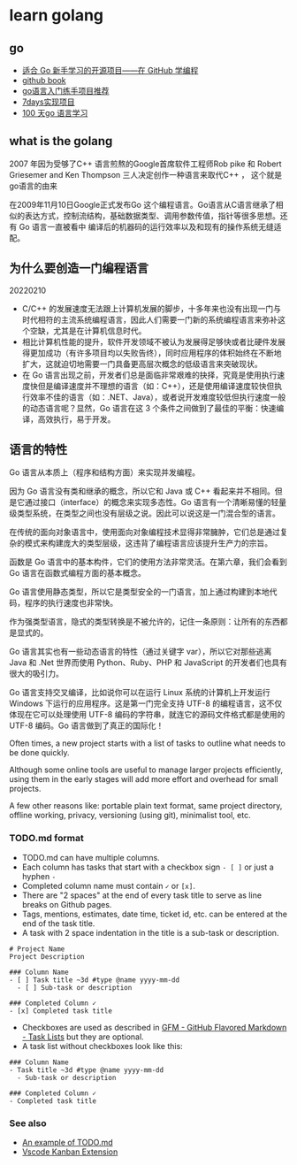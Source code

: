 # learn golang

## go

- [适合 Go 新手学习的开源项目——在 GitHub 学编程](https://www.cnblogs.com/xueweihan/p/13997806.html)
- [github book](https://github.com/unknwon/the-way-to-go_ZH_CN)
- [go语言入门练手项目推荐](https://zhuanlan.zhihu.com/p/369143210)    
- [7days实现项目](https://github.com/geektutu/7days-golang)
- [100 天go 语言学习](https://github.com/rubyhan1314/Golang-100-Days)

## what is the golang

2007 年因为受够了C++ 语言煎熬的Google首席软件工程师Rob pike 和 Robert Griesemer and Ken Thompson 三人决定创作一种语言来取代C++ ， 这个就是go语言的由来

在2009年11月10日Google正式发布Go 这个编程语言。Go语言从C语言继承了相似的表达方式，控制流结构，基础数据类型、调用参数传值，指针等很多思想。还有 Go 语言一直被看中 编译后的机器码的运行效率以及和现有的操作系统无缝适配。

## 为什么要创造一门编程语言
20220210
- C/C++ 的发展速度无法跟上计算机发展的脚步，十多年来也没有出现一门与时代相符的主流系统编程语言，因此人们需要一门新的系统编程语言来弥补这个空缺，尤其是在计算机信息时代。  
- 相比计算机性能的提升，软件开发领域不被认为发展得足够快或者比硬件发展得更加成功（有许多项目均以失败告终），同时应用程序的体积始终在不断地扩大，这就迫切地需要一门具备更高层次概念的低级语言来突破现状。  
- 在 Go 语言出现之前，开发者们总是面临非常艰难的抉择，究竟是使用执行速度快但是编译速度并不理想的语言（如：C++），还是使用编译速度较快但执行效率不佳的语言（如：.NET、Java），或者说开发难度较低但执行速度一般的动态语言呢？显然，Go 语言在这 3 个条件之间做到了最佳的平衡：快速编译，高效执行，易于开发。


## 语言的特性
Go 语言从本质上（程序和结构方面）来实现并发编程。

因为 Go 语言没有类和继承的概念，所以它和 Java 或 C++ 看起来并不相同。但是它通过接口（interface）的概念来实现多态性。Go 语言有一个清晰易懂的轻量级类型系统，在类型之间也没有层级之说。因此可以说这是一门混合型的语言。

在传统的面向对象语言中，使用面向对象编程技术显得非常臃肿，它们总是通过复杂的模式来构建庞大的类型层级，这违背了编程语言应该提升生产力的宗旨。

函数是 Go 语言中的基本构件，它们的使用方法非常灵活。在第六章，我们会看到 Go 语言在函数式编程方面的基本概念。

Go 语言使用静态类型，所以它是类型安全的一门语言，加上通过构建到本地代码，程序的执行速度也非常快。

作为强类型语言，隐式的类型转换是不被允许的，记住一条原则：让所有的东西都是显式的。

Go 语言其实也有一些动态语言的特性（通过关键字 var），所以它对那些逃离 Java 和 .Net 世界而使用 Python、Ruby、PHP 和 JavaScript 的开发者们也具有很大的吸引力。

Go 语言支持交叉编译，比如说你可以在运行 Linux 系统的计算机上开发运行 Windows 下运行的应用程序。这是第一门完全支持 UTF-8 的编程语言，这不仅体现在它可以处理使用 UTF-8 编码的字符串，就连它的源码文件格式都是使用的 UTF-8 编码。Go 语言做到了真正的国际化！

Often times, a new project starts with a list of tasks to outline what needs to be done quickly.

Although some online tools are useful to manage larger projects efficiently, using them in the early stages will add more effort and overhead for small projects.

A few other reasons like: portable plain text format, same project directory, offline working, privacy, versioning (using git), minimalist tool, etc.

### TODO.md format

- TODO.md can have multiple columns.
- Each column has tasks that start with a checkbox sign `- [ ]` or just a hyphen `- `
- Completed column name must contain `✓` or `[x]`.
- There are "2 spaces" at the end of every task title to serve as line breaks on Github pages.
- Tags, mentions, estimates, date time, ticket id, etc. can be entered at the end of the task title.
- A task with 2 space indentation in the title is a sub-task or description.

```
# Project Name
Project Description

### Column Name
- [ ] Task title ~3d #type @name yyyy-mm-dd  
  - [ ] Sub-task or description  

### Completed Column ✓
- [x] Completed task title  
```

- Checkboxes are used as described in [GFM - GitHub Flavored Markdown - Task Lists](https://guides.github.com/features/mastering-markdown/#GitHub-flavored-markdown) but they are optional.
- A task list without checkboxes look like this:

```
### Column Name
- Task title ~3d #type @name yyyy-mm-dd  
  - Sub-task or description  

### Completed Column ✓
- Completed task title  
```

### See also

- [An example of TODO.md](TODO.md)
- [Vscode Kanban Extension](https://bit.ly/2JcrUWJ)
